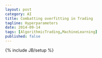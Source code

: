 ```yaml
---
layout: post
category: AI
title: Combatting overfitting in Trading
tagline: Hyperparameters
date: 2014-09-14
tags: [AlgorithmicTrading,MachineLearning]
published: false
---
```

{% include JB/setup %}


